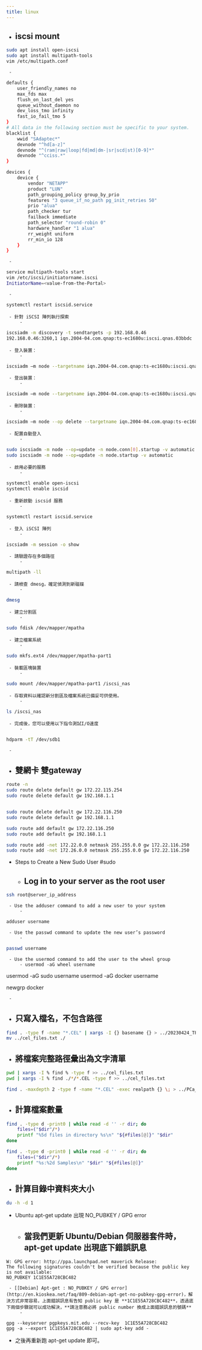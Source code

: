 ```yaml
---
title: linux
---
```


- iscsi mount
	 - 
```bash
sudo apt install open-iscsi
sudo apt install multipath-tools
vim /etc/multipath.conf

```

	 - 
```bash
defaults {
	user_friendly_names no
	max_fds max
	flush_on_last_del yes
	queue_without_daemon no
	dev_loss_tmo infinity
	fast_io_fail_tmo 5
}
# All data in the following section must be specific to your system.
blacklist {
	wwid "SAdaptec*"
	devnode "^hd[a-z]"
	devnode "^(ram|raw|loop|fd|md|dm-|sr|scd|st)[0-9]*"
	devnode "^cciss.*"
}

devices {
	device {
		vendor "NETAPP"
		product "LUN"
		path_grouping_policy group_by_prio
		features "3 queue_if_no_path pg_init_retries 50"
		prio "alua"
		path_checker tur
		failback immediate
		path_selector "round-robin 0"
		hardware_handler "1 alua"
		rr_weight uniform
		rr_min_io 128
	}
}

```

	 - 
```bash
service multipath-tools start
vim /etc/iscsi/initiatorname.iscsi
InitiatorName=<value-from-the-Portal>

```

	 - 
```bash
systemctl restart iscsid.service

```

	 - 針對 iSCSI 陣列執行探索
		 - 
```bash
iscsiadm -m discovery -t sendtargets -p 192.168.0.46
192.168.0.46:3260,1 iqn.2004-04.com.qnap:ts-ec1680u:iscsi.qnas.03bbdc

```

	 - 登入裝置：
		 - 
```bash
iscsiadm –m node --targetname iqn.2004-04.com.qnap:ts-ec1680u:iscsi.qnas.03bbdc --login

```

	 - 登出裝置：
		 - 
```bash
iscsiadm –m node --targetname iqn.2004-04.com.qnap:ts-ec1680u:iscsi.qnas.03bbdc --logout

```

	 - 刪除裝置：
		 - 
```bash
iscsiadm –m node --op delete --targetname iqn.2004-04.com.qnap:ts-ec1680u:iscsi.qnas.03bbdc

```

	 - 配置自動登入
		 - 
```bash
sudo iscsiadm -m node --op=update -n node.conn[0].startup -v automatic
sudo iscsiadm -m node --op=update -n node.startup -v automatic

```

	 - 啟用必要的服務
		 - 
```bash
systemctl enable open-iscsi
systemctl enable iscsid

```

	 - 重新啟動 iscsid 服務
		 - 
```bash
systemctl restart iscsid.service

```

	 - 登入 iSCSI 陣列
		 - 
```bash
iscsiadm -m session -o show

```

	 - 請驗證存在多個路徑
		 - 
```bash
multipath -ll

```

	 - 請檢查 dmesg，確定偵測到新磁碟
		 - 
```bash
dmesg

```

	 - 建立分割區
		 - 
```bash
sudo fdisk /dev/mapper/mpatha

```

	 - 建立檔案系統
		 - 
```bash
sudo mkfs.ext4 /dev/mapper/mpatha-part1

```

	 - 裝載區塊裝置
		 - 
```bash
sudo mount /dev/mapper/mpatha-part1 /iscsi_nas

```

	 - 存取資料以確認新分割區及檔案系統已備妥可供使用。
		 - 
```bash
ls /iscsi_nas

```

	 - 完成後，您可以使用以下指令測試I/O速度
		 - 
```bash
hdparm -tT /dev/sdb1

```

	 - 

- 雙網卡 雙gateway
	 - 
```bash
route -n
sudo route delete default gw 172.22.115.254
sudo route delete default gw 192.168.1.1


sudo route delete default gw 172.22.116.250
sudo route delete default gw 192.168.1.1

sudo route add default gw 172.22.116.250
sudo route add default gw 192.168.1.1

sudo route add -net 172.22.0.0 netmask 255.255.0.0 gw 172.22.116.250
sudo route add -net 172.26.0.0 netmask 255.255.0.0 gw 172.22.116.250

```

- Steps to Create a New Sudo User #sudo
	 - Log in to your server as the root user
		 - 
```bash
ssh root@server_ip_address

```

	 - Use the adduser command to add a new user to your system
		 - 
```bash
adduser username

```

	 - Use the passwd command to update the new user’s password
		 - 
```bash
passwd username

```

	 - Use the usermod command to add the user to the wheel group
		 - usermod -aG wheel username
usermod -aG sudo username
usermod -aG docker username

newgrp docker

	 - 

- 只寫入檔名，不包含路徑
	 - 
```bash
find . -type f -name "*.CEL" | xargs -I {} basename {} > ../20230424_TPM2_cel_files.txt
mv ../cel_files.txt ./

```

- 將檔案完整路徑彙出為文字清單
	 - 
```bash
pwd | xargs -I % find % -type f >> ../cel_files.txt
pwd | xargs -I % find ./*/*.CEL -type f >> ../cel_files.txt

find . -maxdepth 2 -type f -name "*.CEL" -exec realpath {} \; > ../PCa_SNP_cel_files.txt

```

- 計算檔案數量
	 - 
```bash
find . -type d -print0 | while read -d '' -r dir; do
    files=("$dir"/*)
    printf "%5d files in directory %s\n" "${#files[@]}" "$dir"
done

find . -type d -print0 | while read -d '' -r dir; do
    files=("$dir"/*)
    printf "%s:%2d Samples\n" "$dir" "${#files[@]}" 
done

```

- 計算目錄中資料夾大小
	 - 
```bash
du -h -d 1

```

- Ubuntu apt-get update 出現 NO_PUBKEY / GPG error
	 - 當我們更新 Ubuntu/Debian 伺服器套件時，apt-get update 出現底下錯誤訊息
		 - 
```
W: GPG error: http://ppa.launchpad.net maverick Release: 
The following signatures couldn't be verified because the public key is not available: 
NO_PUBKEY 1C1E55A728CBC482

```

	 - [[Debian] Apt-get : NO_PUBKEY / GPG error](http://en.kioskea.net/faq/809-debian-apt-get-no-pubkey-gpg-error)，解決方式非常容易，上面錯誤訊息有告知 public key 是 **1C1E55A728CBC482**，透過底下兩個步驟就可以成功解決，**請注意務必將 public number 換成上面錯誤訊息的號碼**
		 - 
```
gpg --keyserver pgpkeys.mit.edu --recv-key  1C1E55A728CBC482     
gpg -a --export 1C1E55A728CBC482 | sudo apt-key add -

```

- 之後再重新跑 apt-get update 即可。
